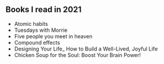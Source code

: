 
## Books I read in 2021

- Atomic habits
- Tuesdays with Morrie
- Five people you meet in heaven
- Compound effects
- Designing Your Life_ How to Build a Well-Lived, Joyful Life
- Chicken Soup for the Soul: Boost Your Brain Power!
